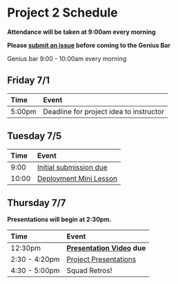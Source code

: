 # Project 2 Schedule

**Attendance will be taken at 9:00am every morning**

**Please [submit an issue](https://github.com/ga-wdi-exercises/project2/issues/new) before coming to the Genius Bar**

Genius bar 9:00 - 10:00am every morning

## Friday 7/1

| Time   | Event                                   |
|:-------|:----------------------------------------|
| 5:00pm | Deadline for project idea to instructor |

## Tuesday 7/5


| Time            | Event                                                                               |
|:----------------|:------------------------------------------------------------------------------------|
| 9:00            | [Initial submission due](https://github.com/ga-wdi-exercises/project2#deliverables) |
| 10:00            | [Deployment Mini Lesson](https://github.com/ga-wdi-lessons/rails-deployment) |


## Thursday 7/7

**Presentations will begin at 2:30pm.**

| Time          | Event                                            |
|:--------------|:-------------------------------------------------|
| 12:30pm       | **[Presentation Video](./presentations.md) due** |
| 2:30 - 4:20pm | [Project Presentations](./presentations.md)      |
| 4:30 - 5:00pm | Squad Retros!                                    |
